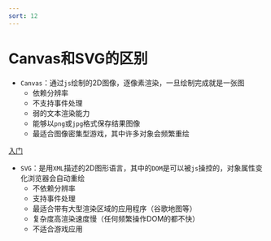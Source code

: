 ```yaml
---
sort: 12
---
```


# Canvas和SVG的区别

* `Canvas`：通过`js`绘制的2D图像，逐像素渲染，一旦绘制完成就是一张图
  * 依赖分辨率
  * 不支持事件处理
  * 弱的文本渲染能力
  * 能够以`png`或`jpg`格式保存结果图像
  * 最适合图像密集型游戏，其中许多对象会频繁重绘

[入门](https://juejin.cn/post/6982764325119393805)

* `SVG`：是用`XML`描述的2D图形语言，其中的`DOM`是可以被`js`操控的，对象属性变化浏览器会自动重绘
  * 不依赖分辨率
  * 支持事件处理
  * 最适合带有大型渲染区域的应用程序（谷歌地图等）
  * 复杂度高渲染速度慢（任何频繁操作DOM的都不快）
  * 不适合游戏应用